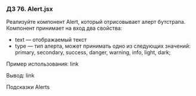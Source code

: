 ### ДЗ 76. Alert.jsx

Реализуйте компонент Alert, который отрисовывает алерт бутстрапа. Компонент принимает на вход два свойства:

- text — отображаемый текст
- type — тип алерта, может принимать одно из следующих значений: primary, secondary, success, danger, warning, info, light, dark;  

Пример использования: link

Вывод: link



Подсказки
Alerts